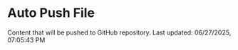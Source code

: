 # Auto Push File

Content that will be pushed to GitHub repository.
Last updated: 06/27/2025, 07:05:43 PM